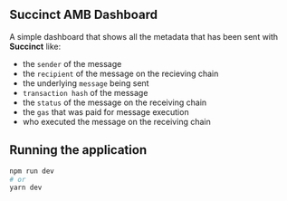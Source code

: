## Succinct AMB Dashboard
A simple dashboard that shows all the metadata that has been sent with **Succinct** like: 
- the `sender` of the message
- the `recipient` of the message on the recieving chain
- the underlying `message` being sent
- `transaction hash` of the message
- the `status` of the message on the receiving chain
- the `gas` that was paid for message execution
- who executed the message on the receiving chain

## Running the application

```bash
npm run dev
# or
yarn dev
```

